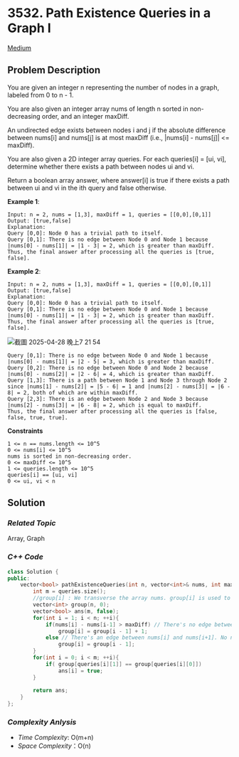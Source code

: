 # 3532. Path Existence Queries in a Graph I
[Medium](https://leetcode.com/problems/path-existence-queries-in-a-graph-i/description/)

## Problem Description

You are given an integer n representing the number of nodes in a graph, labeled from 0 to n - 1.

You are also given an integer array nums of length n sorted in non-decreasing order, and an integer maxDiff.

An undirected edge exists between nodes i and j if the absolute difference between nums[i] and nums[j] is at most maxDiff (i.e., |nums[i] - nums[j]| <= maxDiff).

You are also given a 2D integer array queries. For each queries[i] = [ui, vi], determine whether there exists a path between nodes ui and vi.

Return a boolean array answer, where answer[i] is true if there exists a path between ui and vi in the ith query and false otherwise.


**Example 1**:
```
Input: n = 2, nums = [1,3], maxDiff = 1, queries = [[0,0],[0,1]]
Output: [true,false]
Explanation:
Query [0,0]: Node 0 has a trivial path to itself.
Query [0,1]: There is no edge between Node 0 and Node 1 because |nums[0] - nums[1]| = |1 - 3| = 2, which is greater than maxDiff.
Thus, the final answer after processing all the queries is [true, false].
```
**Example 2**:
```
Input: n = 2, nums = [1,3], maxDiff = 1, queries = [[0,0],[0,1]]
Output: [true,false]
Explanation:
Query [0,0]: Node 0 has a trivial path to itself.
Query [0,1]: There is no edge between Node 0 and Node 1 because |nums[0] - nums[1]| = |1 - 3| = 2, which is greater than maxDiff.
Thus, the final answer after processing all the queries is [true, false].
```

![截圖 2025-04-28 晚上7 21 54](https://github.com/user-attachments/assets/0ab07344-bd68-422d-9a29-aa7523a916ca)

```
Query [0,1]: There is no edge between Node 0 and Node 1 because |nums[0] - nums[1]| = |2 - 5| = 3, which is greater than maxDiff.
Query [0,2]: There is no edge between Node 0 and Node 2 because |nums[0] - nums[2]| = |2 - 6| = 4, which is greater than maxDiff.
Query [1,3]: There is a path between Node 1 and Node 3 through Node 2 since |nums[1] - nums[2]| = |5 - 6| = 1 and |nums[2] - nums[3]| = |6 - 8| = 2, both of which are within maxDiff.
Query [2,3]: There is an edge between Node 2 and Node 3 because |nums[2] - nums[3]| = |6 - 8| = 2, which is equal to maxDiff.
Thus, the final answer after processing all the queries is [false, false, true, true].
```

**Constraints**
```
1 <= n == nums.length <= 10^5
0 <= nums[i] <= 10^5
nums is sorted in non-decreasing order.
0 <= maxDiff <= 10^5
1 <= queries.length <= 10^5
queries[i] == [ui, vi]
0 <= ui, vi < n
```

## Solution

### _Related Topic_
   Array, Graph

### _C++ Code_
```cpp
class Solution {
public:
    vector<bool> pathExistenceQueries(int n, vector<int>& nums, int maxDiff, vector<vector<int>>& queries) {
        int m = queries.size();
        //group[i] : We transverse the array nums. group[i] is used to store the group when we visiting to i
        vector<int> group(n, 0);
        vector<bool> ans(m, false);
        for(int i = 1; i < n; ++i){
            if(nums[i] - nums[i-1] > maxDiff) // There's no edge between nums[i] and nums[i+1]. So, a new group is formed
                group[i] = group[i - 1] + 1;
            else // There's an edge between nums[i] and nums[i+1]. No new group
                group[i] = group[i - 1];
        }
        for(int i = 0; i < m; ++i){
            if( group[queries[i][1]] == group[queries[i][0]])
                ans[i] = true;
        }
        
        return ans;
    }
};
```

### _Complexity Anlysis_
- _Time Complexity_: O(m+n)
- _Space Complexity_：O(n)
